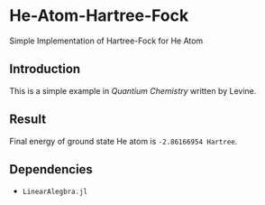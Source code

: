 # He-Atom-Hartree-Fock

Simple Implementation of Hartree-Fock for He Atom

## Introduction

This is a simple example in *Quantium Chemistry* written by Levine. 

## Result

Final energy of ground state He atom is `-2.86166954 Hartree`.

## Dependencies

- `LinearAlegbra.jl`

